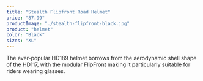 ```yaml
---
title: "Stealth Flipfront Road Helmet"
price: "87.99"
productImage: "./stealth-flipfront-black.jpg"
product: "helmet"
color: "Black"
sizes: "XL"
---
```

The ever-popular HD189 helmet borrows from the aerodynamic shell shape of the HD117, with the modular FlipFront making it particularly suitable for riders wearing glasses.